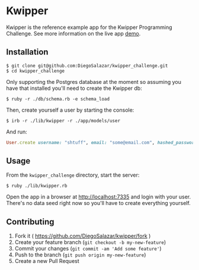 # Kwipper

Kwipper is the reference example app for the Kwipper Programming Challenge. See more information on the live app [demo](#soon).

## Installation

    $ git clone git@github.com:DiegoSalazar/kwipper_challenge.git
    $ cd kwipper_challenge

Only supporting the Postgres database at the moment so assuming you have that installed you'll need to create the Kwipper db:

    $ ruby -r ./db/schema.rb -e schema_load

Then, create yourself a user by starting the console:

    $ irb -r ./lib/kwipper -r ./app/models/user

And run:

```ruby
User.create username: "shtuff", email: "some@email.com", hashed_password: "123"
```

## Usage

From the `kwipper_challenge` directory, start the server:

    $ ruby ./lib/kwipper.rb

Open the app in a browser at [http://localhost:7335](http://localhost:7335) and login with your user. There's no data seed right now so you'll have to create everything yourself.

## Contributing

1. Fork it ( https://github.com/DiegoSalazar/kwipper/fork )
2. Create your feature branch (`git checkout -b my-new-feature`)
3. Commit your changes (`git commit -am 'Add some feature'`)
4. Push to the branch (`git push origin my-new-feature`)
5. Create a new Pull Request
